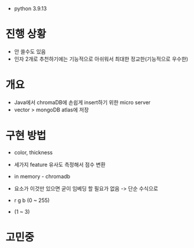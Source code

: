- python 3.9.13

# 진행 상황 
- 안 쓸수도 있음 
- 인자 2개로 추천하기에는 기능적으로 아쉬워서 최대한 정교한(기능적으로 우수한)
# 개요
- Java에서 chromaDB에 손쉽게 insert하기 위한 micro server
- vector > mongoDB atlas에 저장

# 구현 방법
- color, thickness
- 세가지 feature 유사도 측정해서 점수 변환 

- in memory - chromadb

- 요소가 이것만 있으면 굳이 임베딩 할 필요가 없음 -> 단순 수식으로 
- r g b (0 ~ 255)
- (1 ~ 3) 

# 고민중
